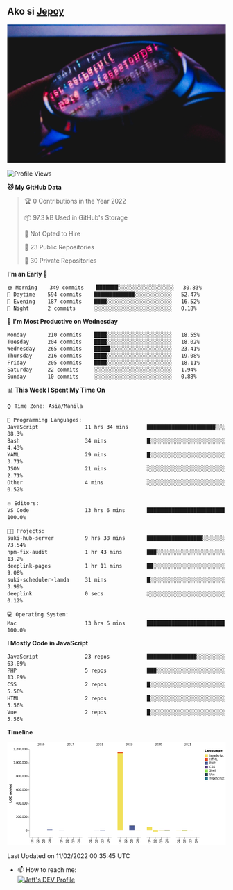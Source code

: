 ## Ako si [Jepoy](https://github.com/je-poy)
![je-poy-cover-img](imgs/cover.jpeg)

<!--START_SECTION:waka-->
![Profile Views](http://img.shields.io/badge/Profile%20Views-0-blue)

**🐱 My GitHub Data** 

> 🏆 0 Contributions in the Year 2022
 > 
> 📦 97.3 kB Used in GitHub's Storage 
 > 
> 🚫 Not Opted to Hire
 > 
> 📜 23 Public Repositories 
 > 
> 🔑 30 Private Repositories  
 > 
**I'm an Early 🐤** 

```text
🌞 Morning    349 commits    ███████░░░░░░░░░░░░░░░░░░   30.83% 
🌆 Daytime    594 commits    █████████████░░░░░░░░░░░░   52.47% 
🌃 Evening    187 commits    ████░░░░░░░░░░░░░░░░░░░░░   16.52% 
🌙 Night      2 commits      ░░░░░░░░░░░░░░░░░░░░░░░░░   0.18%

```
📅 **I'm Most Productive on Wednesday** 

```text
Monday       210 commits    ████░░░░░░░░░░░░░░░░░░░░░   18.55% 
Tuesday      204 commits    ████░░░░░░░░░░░░░░░░░░░░░   18.02% 
Wednesday    265 commits    █████░░░░░░░░░░░░░░░░░░░░   23.41% 
Thursday     216 commits    ████░░░░░░░░░░░░░░░░░░░░░   19.08% 
Friday       205 commits    ████░░░░░░░░░░░░░░░░░░░░░   18.11% 
Saturday     22 commits     ░░░░░░░░░░░░░░░░░░░░░░░░░   1.94% 
Sunday       10 commits     ░░░░░░░░░░░░░░░░░░░░░░░░░   0.88%

```


📊 **This Week I Spent My Time On** 

```text
⌚︎ Time Zone: Asia/Manila

💬 Programming Languages: 
JavaScript               11 hrs 34 mins      ██████████████████████░░░   88.3% 
Bash                     34 mins             █░░░░░░░░░░░░░░░░░░░░░░░░   4.43% 
YAML                     29 mins             █░░░░░░░░░░░░░░░░░░░░░░░░   3.71% 
JSON                     21 mins             ░░░░░░░░░░░░░░░░░░░░░░░░░   2.71% 
Other                    4 mins              ░░░░░░░░░░░░░░░░░░░░░░░░░   0.52%

🔥 Editors: 
VS Code                  13 hrs 6 mins       █████████████████████████   100.0%

🐱‍💻 Projects: 
suki-hub-server          9 hrs 38 mins       ██████████████████░░░░░░░   73.54% 
npm-fix-audit            1 hr 43 mins        ███░░░░░░░░░░░░░░░░░░░░░░   13.2% 
deeplink-pages           1 hr 11 mins        ██░░░░░░░░░░░░░░░░░░░░░░░   9.08% 
suki-scheduler-lamda     31 mins             █░░░░░░░░░░░░░░░░░░░░░░░░   3.99% 
deeplink                 0 secs              ░░░░░░░░░░░░░░░░░░░░░░░░░   0.12%

💻 Operating System: 
Mac                      13 hrs 6 mins       █████████████████████████   100.0%

```

**I Mostly Code in JavaScript** 

```text
JavaScript               23 repos            ████████████████░░░░░░░░░   63.89% 
PHP                      5 repos             ███░░░░░░░░░░░░░░░░░░░░░░   13.89% 
CSS                      2 repos             █░░░░░░░░░░░░░░░░░░░░░░░░   5.56% 
HTML                     2 repos             █░░░░░░░░░░░░░░░░░░░░░░░░   5.56% 
Vue                      2 repos             █░░░░░░░░░░░░░░░░░░░░░░░░   5.56%

```


**Timeline**

![Chart not found](https://raw.githubusercontent.com/je-poy/je-poy/main/charts/bar_graph.png) 


 Last Updated on 11/02/2022 00:35:45 UTC
<!--END_SECTION:waka-->

- 📫 How to reach me: <br />
[<img src="https://d2fltix0v2e0sb.cloudfront.net/dev-badge.svg" width="50" alt="Jeff's DEV Profile" />](https://dev.to/jepoy)
<!--
**je-poy/je-poy** is a ✨ _special_ ✨ repository because its `README.md` (this file) appears on your GitHub profile.

Here are some ideas to get you started:

- 🔭 I’m currently working on ...
- 🌱 I’m currently learning ...
- 👯 I’m looking to collaborate on ...
- 🤔 I’m looking for help with ...
- 💬 Ask me about ...

- 😄 Pronouns: ...
- ⚡ Fun fact: ...
-->
